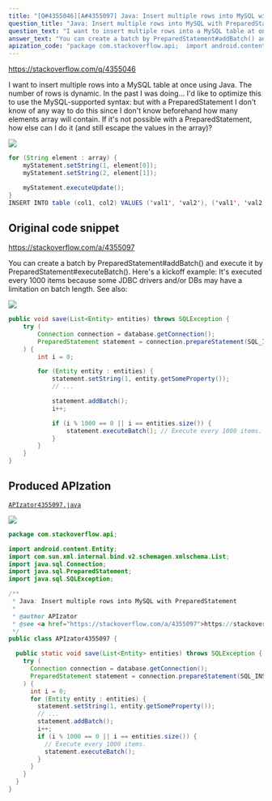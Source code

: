```yaml
---
title: "[Q#4355046][A#4355097] Java: Insert multiple rows into MySQL with PreparedStatement"
question_title: "Java: Insert multiple rows into MySQL with PreparedStatement"
question_text: "I want to insert multiple rows into a MySQL table at once using Java. The number of rows is dynamic. In the past I was doing... I'd like to optimize this to use the MySQL-supported syntax: but with a PreparedStatement I don't know of any way to do this since I don't know beforehand how many elements array will contain. If it's not possible with a PreparedStatement, how else can I do it (and still escape the values in the array)?"
answer_text: "You can create a batch by PreparedStatement#addBatch() and execute it by PreparedStatement#executeBatch(). Here's a kickoff example: It's executed every 1000 items because some JDBC drivers and/or DBs may have a limitation on batch length. See also:"
apization_code: "package com.stackoverflow.api;  import android.content.Entity; import com.sun.xml.internal.bind.v2.schemagen.xmlschema.List; import java.sql.Connection; import java.sql.PreparedStatement; import java.sql.SQLException;  /**  * Java: Insert multiple rows into MySQL with PreparedStatement  *  * @author APIzator  * @see <a href=\"https://stackoverflow.com/a/4355097\">https://stackoverflow.com/a/4355097</a>  */ public class APIzator4355097 {    public static void save(List<Entity> entities) throws SQLException {     try (       Connection connection = database.getConnection();       PreparedStatement statement = connection.prepareStatement(SQL_INSERT)     ) {       int i = 0;       for (Entity entity : entities) {         statement.setString(1, entity.getSomeProperty());         // ...         statement.addBatch();         i++;         if (i % 1000 == 0 || i == entities.size()) {           // Execute every 1000 items.           statement.executeBatch();         }       }     }   } }"
---
```


https://stackoverflow.com/q/4355046

I want to insert multiple rows into a MySQL table at once using Java. The number of rows is dynamic. In the past I was doing...
I&#x27;d like to optimize this to use the MySQL-supported syntax:
but with a PreparedStatement I don&#x27;t know of any way to do this since I don&#x27;t know beforehand how many elements array will contain. If it&#x27;s not possible with a PreparedStatement, how else can I do it (and still escape the values in the array)?


<div class="code-logo"><img src="/stackoverflow.png" /></div>

```java
for (String element : array) {
    myStatement.setString(1, element[0]);
    myStatement.setString(2, element[1]);

    myStatement.executeUpdate();
}
INSERT INTO table (col1, col2) VALUES ('val1', 'val2'), ('val1', 'val2')[, ...]
```


## Original code snippet

https://stackoverflow.com/a/4355097

You can create a batch by PreparedStatement#addBatch() and execute it by PreparedStatement#executeBatch().
Here&#x27;s a kickoff example:
It&#x27;s executed every 1000 items because some JDBC drivers and/or DBs may have a limitation on batch length.
See also:

<div class="code-logo"><img src="/stackoverflow.png" /></div>

```java
public void save(List<Entity> entities) throws SQLException {
    try (
        Connection connection = database.getConnection();
        PreparedStatement statement = connection.prepareStatement(SQL_INSERT);
    ) {
        int i = 0;

        for (Entity entity : entities) {
            statement.setString(1, entity.getSomeProperty());
            // ...

            statement.addBatch();
            i++;

            if (i % 1000 == 0 || i == entities.size()) {
                statement.executeBatch(); // Execute every 1000 items.
            }
        }
    }
}
```

## Produced APIzation

[`APIzator4355097.java`](https://github.com/pasqualesalza/apization-temp-data/raw/master/search/APIzator4355097.java)

<div class="code-logo"><img src="/apizator.png" /></div>

```java
package com.stackoverflow.api;

import android.content.Entity;
import com.sun.xml.internal.bind.v2.schemagen.xmlschema.List;
import java.sql.Connection;
import java.sql.PreparedStatement;
import java.sql.SQLException;

/**
 * Java: Insert multiple rows into MySQL with PreparedStatement
 *
 * @author APIzator
 * @see <a href="https://stackoverflow.com/a/4355097">https://stackoverflow.com/a/4355097</a>
 */
public class APIzator4355097 {

  public static void save(List<Entity> entities) throws SQLException {
    try (
      Connection connection = database.getConnection();
      PreparedStatement statement = connection.prepareStatement(SQL_INSERT)
    ) {
      int i = 0;
      for (Entity entity : entities) {
        statement.setString(1, entity.getSomeProperty());
        // ...
        statement.addBatch();
        i++;
        if (i % 1000 == 0 || i == entities.size()) {
          // Execute every 1000 items.
          statement.executeBatch();
        }
      }
    }
  }
}

```